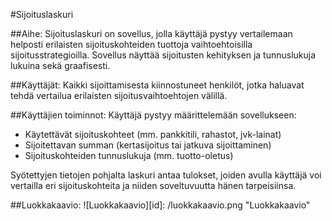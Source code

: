 #Sijoituslaskuri

##Aihe:
Sijoituslaskuri on sovellus, jolla käyttäjä pystyy vertailemaan helposti erilaisten sijoituskohteiden tuottoja vaihtoehtoisilla sijoitusstrategioilla. Sovellus näyttää sijoitusten kehityksen ja tunnuslukuja lukuina sekä graafisesti.

##Käyttäjät:
Kaikki sijoittamisesta kiinnostuneet henkilöt, jotka haluavat tehdä vertailua erilaisten sijoitusvaihtoehtojen välillä.


##Käyttäjien toiminnot:
Käyttäjä pystyy määrittelemään sovellukseen:
- Käytettävät sijoituskohteet (mm. pankkitili, rahastot, jvk-lainat)
- Sijoitettavan summan (kertasijoitus tai jatkuva sijoittaminen)
- Sijoituskohteiden tunnuslukuja (mm. tuotto-oletus)

Syötettyjen tietojen pohjalta laskuri antaa tulokset, joiden avulla käyttäjä voi vertailla eri sijoituskohteita ja niiden soveltuvuutta hänen tarpeisiinsa.

##Luokkakaavio:
![Luokkakaavio][id]: /luokkakaavio.png "Luokkakaavio"

